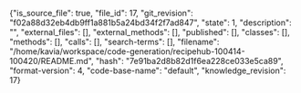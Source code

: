 {"is_source_file": true, "file_id": 17, "git_revision": "f02a88d32eb4db9ff1a881b5a24bd34f2f7ad847", "state": 1, "description": "", "external_files": [], "external_methods": [], "published": [], "classes": [], "methods": [], "calls": [], "search-terms": [], "filename": "/home/kavia/workspace/code-generation/recipehub-100414-100420/README.md", "hash": "7e91ba2d8b82d1f6ea228ce033e5ca89", "format-version": 4, "code-base-name": "default", "knowledge_revision": 17}